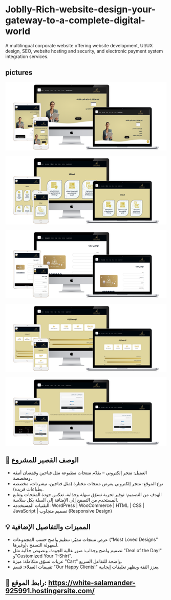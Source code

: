 # Joblly-Rich-website-design-your-gateway-to-a-complete-digital-world
A multilingual corporate website offering website development, UI/UX design, SEO, website hosting and security, and electronic payment system integration services.

## pictures
![loading..](1.png)

![loading..](2.png)

![loading..](3.png)

![loading..](4.png)

![loading..](5.png)




## 📝 الوصف القصير للمشروع
- العميل: متجر إلكتروني – يقدّم منتجات مطبوعة مثل فناجين وقمصان أنيقة ومخصصة.
- نوع الموقع: متجر إلكتروني يعرض منتجات مختارة (مثل فناجين، تيشرتات، مخصصة بطباعات فريدة).
- الهدف من التصميم: توفير تجربة تسوّق سهلة وجذابة، تعكس جودة المنتجات وتتابع المستخدم من التصفح إلى الإضافة إلى السلة بكل سلاسة.
- التقنيات المستخدمة: WordPress | WooCommerce | HTML | CSS | JavaScript | تصميم متجاوب (Responsive Design)

## 💡 المميزات والتفاصيل الإضافية
- عرض منتجات مميّز: تنظيم واضح حسب المجموعات (“Most Loved Designs” وغيرها)، لسهولة التصفح.
- تصميم واضح وجذاب: صور عالية الجودة، ونصوص جذّابة مثل "Deal of the Day!" و"Customized Your T-Shirt".
- عربات تسوّق متكاملة: ميزة "Cart" واضحة للتفاعل السريع.
- تقييمات العملاء: قسم "Our Happy Clients!" يعزز الثقة ويظهر تعليقات إيجابية.

## 🔗 رابط الموقع: https://white-salamander-925991.hostingersite.com/
